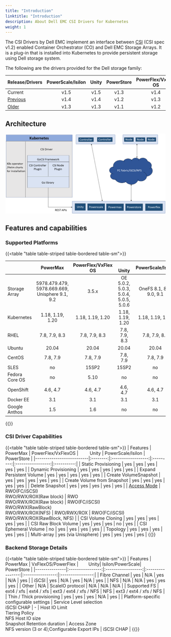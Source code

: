 ```yaml
---
title: "Introduction"
linktitle: "Introduction"
description: About Dell EMC CSI Drivers for Kubernetes
weight: 1
---
```


The CSI Drivers by Dell EMC implement an interface between [CSI](https://kubernetes-csi.github.io/docs/) (CSI spec v1.2) enabled Container Orchestrator (CO) and Dell EMC Storage Arrays. It is a plug-in that is installed into Kubernetes to provide persistent storage using Dell storage system.

The following are the drivers provided for the Dell storage family:

| Release/Drivers | PowerScale/Isilon | Unity | PowerStore | PowerFlex/VxFlex OS | PowerMax |
| - | :-: | :-: | :-: | :-: | :-: |
| Current | v1.5  | v1.5 | v1.3 | v1.4 | v1.6 |
| [Previous](../../v2/) | v1.4 |  v1.4 | v1.2 | v1.3 | v1.5 |
| [Older](../archives/) | v1.3 |  v1.3 | v1.1 | v1.2 | v1.4 |

## Architecture

![Architecture](Architecture_Diagram.png)

## Features and capabilities

### Supported Platforms
{{<table "table table-striped table-bordered table-sm">}}

| |     PowerMax     | PowerFlex/VxFlex OS |&emsp;&emsp; Unity| PowerScale/Isilon |    PowerStore    |
|---------------|:----------------:|:-------------------:|:----------------:|:-----------------:|:----------------:|
| Storage Array |5978.479.479, 5978.669.669, Unisphere 9.1, 9.2|    3.5.x    | OE 5.0.2, 5.0.3, 5.0.4, 5.0.5, 5.0.6 | OneFS 8.1, 8.2, 9.0, 9.1 | 1.0.x |
| Kubernetes    | 1.18, 1.19, 1.20 |  1.18, 1.19, 1.20   | 1.18, 1.19, 1.20 |  1.18, 1.19, 1.20 | 1.18, 1.19, 1.20 |
| RHEL          |   7.8, 7.9, 8.3  |    7.8, 7.9, 8.3    |   7.8, 7.9, 8.3  |   7.8, 7.9, 8.3   |   7.8, 7.9, 8.3  |
| Ubuntu        |       20.04      |        20.04        |       20.04      |       20.04       |       20.04      |
| CentOS        |     7.8, 7.9     |      7.8, 7.9       |     7.8, 7.9     |      7.8, 7.9     |     7.8, 7.9     |
| SLES          |        no        |        15SP2        |       15SP2      |         no        |        no        |
| Fedora Core OS|        no        |          5.10        |        no        |         no        |        no        |
| OpenShift     |     4.6, 4.7     |       4.6, 4.7      |     4.6, 4.7     |      4.6, 4.7     |     4.6, 4.7     |
| Docker EE     |        3.1       |         3.1         |        3.1       |         3.1       |        3.1       |
| Google Anthos |        1.5       |          1.6         |        no        |         no        |        1.5       |
{{</table>}}
### CSI Driver Capabilities
{{<table "table table-striped table-bordered table-sm">}}
| Features                 | PowerMax | PowerFlex/VxFlexOS | &emsp;&emsp; Unity  | PowerScale/Isilon | PowerStore |
|--------------------------|:--------:|:------------------:|:---------:|:-----------------:|:----------:|
| Static Provisioning      | yes      | yes                | yes   | yes               | yes        |
| Dynamic Provisioning     | yes      | yes                | yes   | yes               | yes        |
| Expand Persistent Volume | yes      | yes                | yes   | yes               | yes        |
| Create VolumeSnapshot    | yes      | yes                | yes   | yes               | yes        |
| Create Volume from Snapshot | yes   | yes                | yes   | yes               | yes        |
| Delete Snapshot          | yes      | yes                | yes   | yes               | yes        |
| [Access Mode](https://kubernetes.io/docs/concepts/storage/persistent-volumes/#access-modes)         | RWO(FC/iSCSI)<br>RWO/RWX/ROX(Raw block) | RWO<br>RWO/RWX/ROX(Raw block) | RWO(FC/iSCSI)<br>RWO/RWX(RawBlock)<br>RWO/RWX/ROX(NFS) | RWO/RWX/ROX | RWO(FC/iSCSI)<br>RWO/RWX/ROX(RawBlock, NFS) |
| CSI Volume Cloning       | yes      | yes                | yes   | yes               | yes        |
| CSI Raw Block Volume     | yes      | yes                | yes   | no                | yes        |
| CSI Ephemeral Volume     | no       | yes                | yes   | yes               | yes        |
| Topology                 | yes      | yes                | yes   | yes               | yes        |
| Multi-array              | yes (via Unisphere) | yes  | yes | yes | yes     |
{{</table>}}
### Backend Storage Details
{{<table "table table-striped table-bordered table-sm">}}
| Features      | PowerMax         | VxFlexOS/PowerFlex | &emsp;&emsp;Unity| Isilon/PowerScale| PowerStore       |
|---------------|:----------------:|:------------------:|:----------------:|:----------------:|:----------------:|
| Fibre Channel | yes              | N/A                | yes              | N/A              | yes              |
| iSCSI         | yes              | N/A                | yes              | N/A              | yes              |
| NFS           | N/A              | N/A                | yes              | yes              | yes              |
| Other         | N/A              | ScaleIO protocol   | N/A              | N/A              | N/A              |
| Supported FS  | ext4 / xfs       | ext4 / xfs         | ext3 / ext4 / xfs / NFS | NFS       | ext3 / ext4 / xfs / NFS       |
| Thin / Thick provisioning | yes  | yes                | yes              | N/A              | yes              |
| Platform-specific configurable settings | Service Level selection<br>iSCSI CHAP | - | Host IO Limit<br>Tiering Policy<br>NFS Host IO size<br>Snapshot Retention duration | Access Zone<br>NFS version (3 or 4);Configurable Export IPs | iSCSI CHAP |
{{</table>}}



